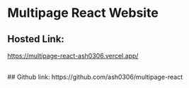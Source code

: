 # Multipage React Website


## Hosted Link:
https://multipage-react-ash0306.vercel.app/

<br>
## Github link:
https://github.com/ash0306/multipage-react
